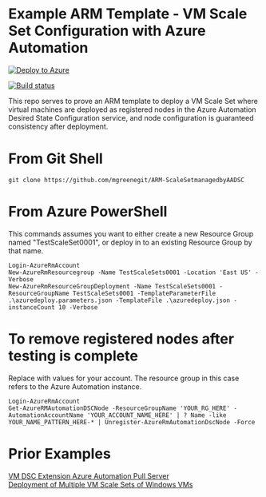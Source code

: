 
# Example ARM Template - VM Scale Set Configuration with Azure Automation

[![Deploy to Azure](http://azuredeploy.net/deploybutton.png)](https://portal.azure.com/#create/Microsoft.Template/uri/https%3A%2F%2Fraw.githubusercontent.com%2Fmgreenegit%2FARM-ScaleSetmanagedbyAADSC%2Fmaster%2Fazuredeploy.json)


[![Build status](https://ci.appveyor.com/api/projects/status/4l7qavifq3v5ei7p?svg=true)](https://ci.appveyor.com/project/mgreenegit/arm-scalesetmanagedbyaadsc)

This repo serves to prove an ARM template to deploy a VM Scale Set where virtual machines are deployed as registered nodes in the Azure Automation Desired State Configuration service, and node configuration is guaranteed consistency after deployment.

# From Git Shell
    
	git clone https://github.com/mgreenegit/ARM-ScaleSetmanagedbyAADSC
    
# From Azure PowerShell
This commands assumes you want to either create a new Resource Group named "TestScaleSet0001", or deploy in to an existing Resource Group by that name.
    
	Login-AzureRmAccount
	New-AzureRmResourcegroup -Name TestScaleSets0001 -Location 'East US' -Verbose
	New-AzureRmResourceGroupDeployment -Name TestScaleSets0001 -ResourceGroupName TestScaleSets0001 -TemplateParameterFile .\azuredeploy.parameters.json -TemplateFile .\azuredeploy.json -instanceCount 10 -Verbose
	
# To remove registered nodes after testing is complete
Replace with values for your account.  The resource group in this case refers to the Azure Automation instance.

	Login-AzureRmAccount
	Get-AzureRMAutomationDSCNode -ResourceGroupName 'YOUR_RG_HERE' -AutomationAccountName 'YOUR_ACCOUNT_NAME_HERE' | ? Name -like YOUR_NAME_PATTERN_HERE-* | Unregister-AzureRmAutomationDscNode -Force

# Prior Examples

[VM DSC Extension Azure Automation Pull Server](https://github.com/Azure/azure-quickstart-templates/tree/master/dsc-extension-azure-automation-pullserver)<br>
[Deployment of Multiple VM Scale Sets of Windows VMs](https://github.com/Azure/azure-quickstart-templates/tree/02d32850258f5b172266896e498e30e8e526080a/301-multi-vmss-windows)